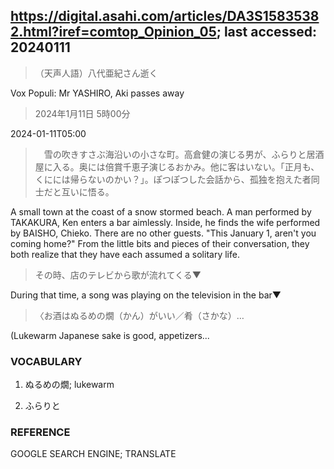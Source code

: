 ## https://digital.asahi.com/articles/DA3S15835382.html?iref=comtop_Opinion_05; last accessed: 20240111

> （天声人語）八代亜紀さん逝く

Vox Populi: Mr YASHIRO, Aki passes away

> 2024年1月11日 5時00分

2024-01-11T05:00

>　雪の吹きすさぶ海沿いの小さな町。高倉健の演じる男が、ふらりと居酒屋に入る。奥には倍賞千恵子演じるおかみ。他に客はいない。「正月も、くにには帰らないのかい？」。ぽつぽつした会話から、孤独を抱えた者同士だと互いに悟る。

A small town at the coast of a snow stormed beach. A man performed by TAKAKURA, Ken enters a bar aimlessly. Inside, he finds the wife performed by BAISHO, Chieko. There are no other guests. "This January 1, aren't you coming home?" From the little bits and pieces of their conversation, they both realize that they have each assumed a solitary life.

> その時、店のテレビから歌が流れてくる▼

During that time, a song was playing on the television in the bar▼

> 〈お酒はぬるめの燗（かん）がいい／肴（さかな）…

(Lukewarm Japanese sake is good, appetizers...

### VOCABULARY

1) ぬるめの燗; lukewarm

2) ふらりと

### REFERENCE

GOOGLE SEARCH ENGINE; TRANSLATE
